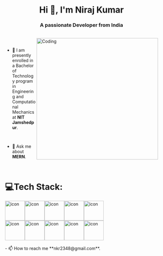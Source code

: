 <h1 align="center">Hi 👋, I'm Niraj Kumar</h1>

<h3 align="center">A passionate Developer from India</h3>

<br>

<img align="right" alt="Coding" width="400" src="https://i.giphy.com/media/v1.Y2lkPTc5MGI3NjExMDU0OHg0c2VsdmlzamI2eGk4Y3hiaWExcTdydzA3ajI1a2gzaWR6ZiZlcD12MV9pbnRlcm5hbF9naWZfYnlfaWQmY3Q9Zw/f3iwJFOVOwuy7K6FFw/giphy.gif">

<br>

- 🔭 I am presently enrolled in a Bachelor of Technology program in Engineering and Computational Mechanics at **NIT Jamshedpur**.

<br>

- 💬 Ask me about **MERN**.

<br>

# 💻Tech Stack:
<div style="display: flex; align-items: flex-start;"><img src="https://techstack-generator.vercel.app/js-icon.svg" alt="icon" width="65" height="65" /><img src="https://techstack-generator.vercel.app/ts-icon.svg" alt="icon" width="65" height="65" /><img src="https://techstack-generator.vercel.app/graphql-icon.svg" alt="icon" width="65" height="65" /><img src="https://techstack-generator.vercel.app/restapi-icon.svg" alt="icon" width="65" height="65" /><img src="https://techstack-generator.vercel.app/webpack-icon.svg" alt="icon" width="65" height="65" /></div><div style="display: flex; align-items: flex-start;"><img src="https://techstack-generator.vercel.app/react-icon.svg" alt="icon" width="65" height="65" /><img src="https://techstack-generator.vercel.app/redux-icon.svg" alt="icon" width="65" height="65" /><img src="https://techstack-generator.vercel.app/nginx-icon.svg" alt="icon" width="65" height="65" /><img src="https://techstack-generator.vercel.app/docker-icon.svg" alt="icon" width="65" height="65" /><img src="https://techstack-generator.vercel.app/mysql-icon.svg" alt="icon" width="65" height="65" /></div>

<br>
- 📫 How to reach me **nkr2348@gmail.com**.
